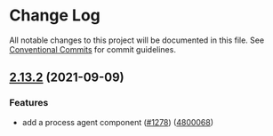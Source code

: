 # Change Log

All notable changes to this project will be documented in this file.
See [Conventional Commits](https://conventionalcommits.org) for commit guidelines.

## [2.13.2](https://github.com/midwayjs/midway/compare/v2.13.1...v2.13.2) (2021-09-09)


### Features

* add a process agent component ([#1278](https://github.com/midwayjs/midway/issues/1278)) ([4800068](https://github.com/midwayjs/midway/commit/48000687b884c019879df287f6aaf64a7a0306a2))
